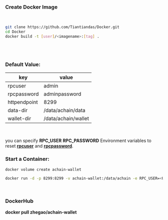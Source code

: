 ### Create Docker Image
<br>

```sh
git clone https://github.com/Tiantiandas/Docker.git
cd Docker
docker build -t [user]/<imagename>:[tag] .
```
<br><br>

### Default Value:

| key | value |
 -- | -- 
 rpcuser | admin 
 rpcpassword | adminpassword 
 httpendpoint | 8299 
 data-dir | /data/achain/data 
 wallet-dir | /data/achain/wallet 

<br>

you can specify **RPC_USER**  **RPC_PASSWORD** Environment variables to reset **<u>rpcuser</u>** and **<u>rpcpassword</u>**.

### Start a Container:

```sh
docker volume create achain-wallet

docker run -d -p 8299:8299 -v achain-wallet:/data/achain -e RPC_USER=<USER> -e RPC_NAME=<NAME> <IMAGE>
```
<br>

### DockerHub

**docker pull zhegao/achain-wallet**

